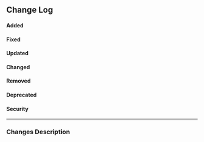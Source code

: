 <!-- Bellow section will be used to automatically generate changelog, please do not modify HTML code structure -->
<h2>Change Log</h2>
<div id="change-log">
  <h4>Added</h4>
  <ul id="added">
    <!-- <li>Something that makes everything better</li> -->
  </ul> 
  <h4>Fixed</h4>  
  <ul id="fixed">
    <!-- <li>Something that wasn't working fine</li> -->
  </ul>
  <h4>Updated</h4>
  <ul id="updated">
    <!-- <li>Something updated</li> -->
  </ul> 
  <h4>Changed</h4>
  <ul id="changed">
    <!-- <li>Something into something new</li> -->
  </ul>  
  <h4>Removed</h4>
  <ul id="removed">
    <!-- <li>Something old or redundant</li> -->
  </ul>
  <h4>Deprecated</h4>
  <ul id="deprecated">
    <!-- <li>Something that is no more needed</li> -->
  </ul>  
  <h4>Security</h4> 
  <ul id="security">
    <!-- <li>Something that wasn't secure</li> -->
  </ul>     
</div>
<hr/> 

### Changes Description

<!-- Optional but nice to have changes description -->